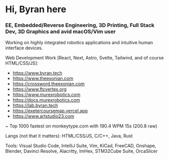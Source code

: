 # Hi, Byran here

### EE, Embedded/Reverse Engineering, 3D Printing, Full Stack Dev, 3D Graphics and avid macOS/Vim user

Working on highly integrated robotics applications and intuitive human interface devices.

Web Development Work [React, Next, Astro, Svelte, Tailwind, and of course HTML/CSS/JS]:
* https://www.byran.tech
* https://www.theexonian.com
* https://crossword.theexonian.com
* https://www.ftcvertex.org
* https://www.murexrobotics.com
* https://docs.murexrobotics.com
* https://lab.byran.tech
* https://exetercoursemap.vercel.app
* https://www.artstudio23.com

~ Top 1000 fastest on monkeytype.com with 190.4 WPM 15s (200.8 raw)

Langs (not that it matters): HTML/CSS/JS, C/C++, Java, Rust

Tools: Visual Studio Code, IntelliJ Suite, Vim, KiCad, FreeCAD, Onshape, Blender, Davinci Resolve, Alacritty, ImHex, STM32Cube Suite, OrcaSlicer
